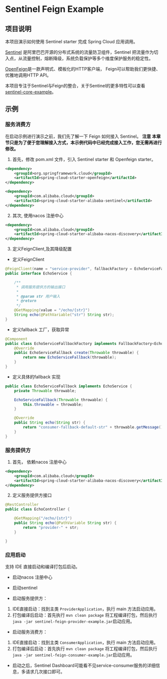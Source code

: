 # Sentinel Feign Example

## 项目说明

本项目演示如何使用 Sentinel starter 完成 Spring Cloud 应用调用。

[Sentinel](https://github.com/alibaba/Sentinel) 是阿里巴巴开源的分布式系统的流量防卫组件，Sentinel 把流量作为切入点，从流量控制，熔断降级，系统负载保护等多个维度保护服务的稳定性。

[OpenFeign](https://github.com/spring-cloud/spring-cloud-openfeign)是一款声明式、模板化的HTTP客户端， Feign可以帮助我们更快捷、优雅地调用HTTP API。

本项目专注于Sentinel与Feign的整合，关于Sentinel的更多特性可以查看[sentinel-core-example](https://github.com/alibaba/spring-cloud-alibaba/tree/master/spring-cloud-alibaba-examples/sentinel-example/sentinel-core-example)。

## 示例

### 服务消费方
在启动示例进行演示之前，我们先了解一下 Feign 如何接入 Sentinel。
**注意 本章节只是为了便于您理解接入方式，本示例代码中已经完成接入工作，您无需再进行修改。**

1. 首先，修改 pom.xml 文件，引入 Sentinel starter 和 Openfeign starter。

```xml
<dependency>
    <groupId>org.springframework.cloud</groupId>
    <artifactId>spring-cloud-starter-openfeign</artifactId>
</dependency>

<dependency>
    <groupId>com.alibaba.cloud</groupId>
    <artifactId>spring-cloud-starter-alibaba-sentinel</artifactId>
</dependency>

```
2. 其次, 使用nacos 注册中心
	
```xml
<dependency>
    <groupId>com.alibaba.cloud</groupId>
    <artifactId>spring-cloud-starter-alibaba-nacos-discovery</artifactId>
</dependency>
```

3. 定义FeignClient,及其降级配置

- 定义FeignClient
```java
@FeignClient(name = "service-provider", fallbackFactory = EchoServiceFallbackFactory.class)
public interface EchoService {

    /**
     * 调用服务提供方的输出接口
     *
     * @param str 用户输入
     * @return
     */
    @GetMapping(value = "/echo/{str}")
    String echo(@PathVariable("str") String str);
}
```
- 定义fallback 工厂，获取异常

```java
@Component
public class EchoServiceFallbackFactory implements FallbackFactory<EchoServiceFallback> {
    @Override
    public EchoServiceFallback create(Throwable throwable) {
        return new EchoServiceFallback(throwable);
    }
}
```

- 定义具体的fallback 实现
```java
public class EchoServiceFallback implements EchoService {
    private Throwable throwable;

    EchoServiceFallback(Throwable throwable) {
        this.throwable = throwable;
    }

    @Override
    public String echo(String str) {
        return "consumer-fallback-default-str" + throwable.getMessage();
    }
}
```
### 服务提供方

1. 首先， 依赖nacos 注册中心

```xml
<dependency>
    <groupId>com.alibaba.cloud</groupId>
    <artifactId>spring-cloud-starter-alibaba-nacos-discovery</artifactId>
</dependency>
```

2. 定义服务提供方接口

```java
@RestController
public class EchoController {

    @GetMapping("/echo/{str}")
    public String echo(@PathVariable String str) {
        return "provider-" + str;
    }

}
```
### 应用启动 


支持 IDE 直接启动和编译打包后启动。

- 启动nacos 注册中心

- 启动sentinel

- 启动服务提供方：

1. IDE直接启动：找到主类 `ProviderApplication`，执行 main 方法启动应用。
2. 打包编译后启动：首先执行 `mvn clean package` 将工程编译打包，然后执行 `java -jar sentinel-feign-provider-example.jar`启动应用。

- 启动服务消费方：

1. IDE直接启动：找到主类 `ConsumerApplication`，执行 main 方法启动应用。
2. 打包编译后启动：首先执行 `mvn clean package` 将工程编译打包，然后执行 `java -jar sentinel-feign-consumer-example.jar`启动应用。

- 启动之后，Sentinel Dashboard可能看不见service-consumer服务的详细信息，多请求几次接口即可。
